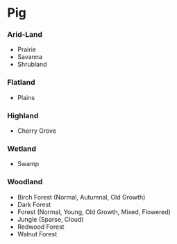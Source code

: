 # Pig
### Arid-Land
- Prairie
- Savanna
- Shrubland
### Flatland
- Plains
### Highland
- Cherry Grove
### Wetland
- Swamp
### Woodland
- Birch Forest (Normal, Autumnal, Old Growth)
- Dark Forest
- Forest (Normal, Young, Old Growth, Mixed, Flowered)
- Jungle (Sparse, Cloud)
- Redwood Forest
- Walnut Forest